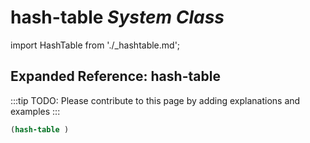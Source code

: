 # **hash-table** *System Class*

import HashTable from './_hashtable.md';

<HashTable />

## Expanded Reference: hash-table

:::tip
TODO: Please contribute to this page by adding explanations and examples
:::

```lisp
(hash-table )
```
